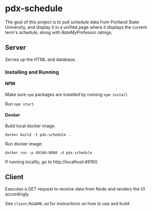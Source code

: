 # pdx-schedule

The goal of this project is to pull schedule data from Portland State University, and display it in a unified page where it displays the current term's schedule, along with RateMyProfessor ratings.

## Server

Serves up the HTML and database.

### Installing and Running

#### NPM

Make sure `npm` packages are installed by running `npm install`.

Run `npm start`.

#### Docker

Build local docker image:

```
docker build -t pdx-schedule .
```

Run docker image:

```
docker run -p 49160:8080 -d pdx-schedule
```

If running locallly, go to http://localhost:49160.

## Client

Executes a GET request to receive data from Node and renders the UI accordingly.

See `client/README.md` for instructions on how to use and build.

